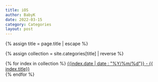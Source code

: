 ```yaml
---
title: iOS
author: BabyK
date: 2022-03-15
category: Categories
layout: post
---
```


{% assign title = page.title | escape %}

{% assign collection = site.categories[title] | reverse %}

<section>
{% for index in collection %}
        <a href="{{site.baseurl}}{{index.url}}" name="{{ index.title}}">{{index.date | date : "%Y/%m/%d"}} - {{ index.title}}
        <!-- <span style="font-size:small" >( {{ index.titleEn }} )</span> -->
        </a> <br>
{% endfor %}
</section>